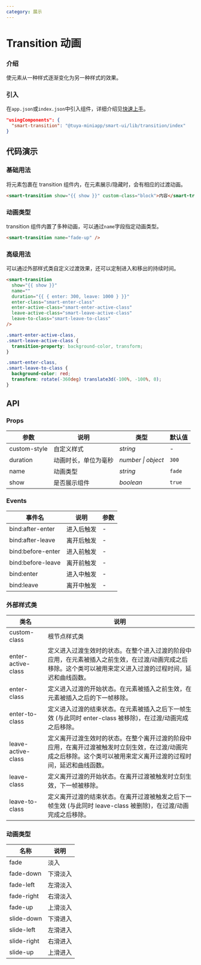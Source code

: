 ```yaml
---
category: 展示
---
```


# Transition 动画

### 介绍

使元素从一种样式逐渐变化为另一种样式的效果。

### 引入

在`app.json`或`index.json`中引入组件，详细介绍见[快速上手](/material/smartui?comId=help-getting-started&appType=miniapp)。

```json
"usingComponents": {
  "smart-transition": "@tuya-miniapp/smart-ui/lib/transition/index"
}
```

## 代码演示

### 基础用法

将元素包裹在 transition 组件内，在元素展示/隐藏时，会有相应的过渡动画。

```html
<smart-transition show="{{ show }}" custom-class="block">内容</smart-transition>
```

### 动画类型

transition 组件内置了多种动画，可以通过`name`字段指定动画类型。

```html
<smart-transition name="fade-up" />
```

### 高级用法

可以通过外部样式类自定义过渡效果，还可以定制进入和移出的持续时间。

```html
<smart-transition
  show="{{ show }}"
  name=""
  duration="{{ { enter: 300, leave: 1000 } }}"
  enter-class="smart-enter-class"
  enter-active-class="smart-enter-active-class"
  leave-active-class="smart-leave-active-class"
  leave-to-class="smart-leave-to-class"
/>
```

```css
.smart-enter-active-class,
.smart-leave-active-class {
  transition-property: background-color, transform;
}

.smart-enter-class,
.smart-leave-to-class {
  background-color: red;
  transform: rotate(-360deg) translate3d(-100%, -100%, 0);
}
```

## API

### Props

| 参数         | 说明                 | 类型               | 默认值 |
| ------------ | -------------------- | ------------------ | ------ |
| custom-style | 自定义样式           | _string_           | -      |
| duration     | 动画时长，单位为毫秒 | _number \| object_ | `300`  |
| name         | 动画类型             | _string_           | `fade` |
| show         | 是否展示组件         | _boolean_          | `true` |

### Events

| 事件名            | 说明       | 参数 |
| ----------------- | ---------- | ---- |
| bind:after-enter  | 进入后触发 | -    |
| bind:after-leave  | 离开后触发 | -    |
| bind:before-enter | 进入前触发 | -    |
| bind:before-leave | 离开前触发 | -    |
| bind:enter        | 进入中触发 | -    |
| bind:leave        | 离开中触发 | -    |

### 外部样式类

| 类名               | 说明                                                                                                                                                                |
| ------------------ | ------------------------------------------------------------------------------------------------------------------------------------------------------------------- |
| custom-class       | 根节点样式类                                                                                                                                                        |
| enter-active-class | 定义进入过渡生效时的状态。在整个进入过渡的阶段中应用，在元素被插入之前生效，在过渡/动画完成之后移除。这个类可以被用来定义进入过渡的过程时间，延迟和曲线函数。       |
| enter-class        | 定义进入过渡的开始状态。在元素被插入之前生效，在元素被插入之后的下一帧移除。                                                                                        |
| enter-to-class     | 定义进入过渡的结束状态。在元素被插入之后下一帧生效 (与此同时 enter-class 被移除)，在过渡/动画完成之后移除。                                                         |
| leave-active-class | 定义离开过渡生效时的状态。在整个离开过渡的阶段中应用，在离开过渡被触发时立刻生效，在过渡/动画完成之后移除。这个类可以被用来定义离开过渡的过程时间，延迟和曲线函数。 |
| leave-class        | 定义离开过渡的开始状态。在离开过渡被触发时立刻生效，下一帧被移除。                                                                                                  |
| leave-to-class     | 定义离开过渡的结束状态。在离开过渡被触发之后下一帧生效 (与此同时 leave-class 被删除)，在过渡/动画完成之后移除。                                                     |

### 动画类型

| 名称        | 说明     |
| ----------- | -------- |
| fade        | 淡入     |
| fade-down   | 下滑淡入 |
| fade-left   | 左滑淡入 |
| fade-right  | 右滑淡入 |
| fade-up     | 上滑淡入 |
| slide-down  | 下滑进入 |
| slide-left  | 左滑进入 |
| slide-right | 右滑进入 |
| slide-up    | 上滑进入 |
